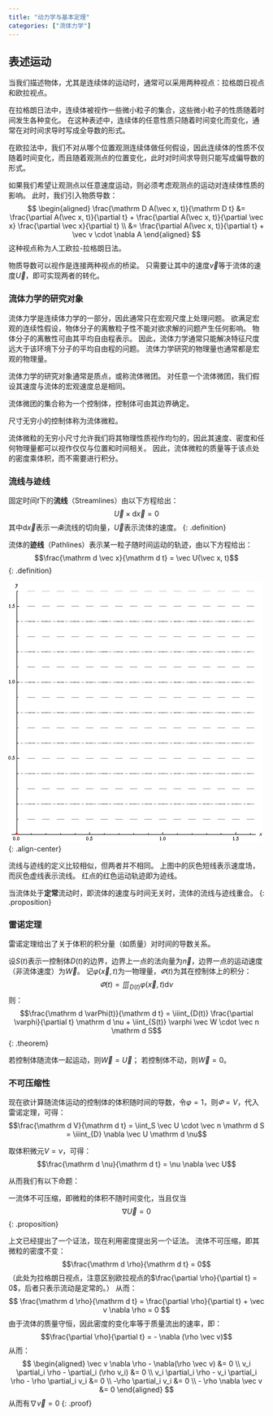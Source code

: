 ```yaml
---
title: "动力学与基本定理"
categories: ["流体力学"]
---
```


## 表述运动

当我们描述物体，尤其是连续体的运动时，通常可以采用两种视点：拉格朗日视点和欧拉视点。

在拉格朗日法中，连续体被视作一些微小粒子的集合，这些微小粒子的性质随着时间发生各种变化。
在这种表述中，连续体的任意性质只随着时间变化而变化，通常在对时间求导时写成全导数的形式。

在欧拉法中，我们不对从哪个位置观测连续体做任何假设，因此连续体的性质不仅随着时间变化，而且随着观测点的位置变化，此时对时间求导则只能写成偏导数的形式。

如果我们希望让观测点以任意速度运动，则必须考虑观测点的运动对连续体性质的影响。
此时，我们引入物质导数：
$$
\begin{aligned}
\frac{\mathrm D A(\vec x, t)}{\mathrm D t} 
&= \frac{\partial A(\vec x, t)}{\partial t} + \frac{\partial A(\vec x, t)}{\partial \vec x} \frac{\partial \vec x}{\partial t} \\
&= \frac{\partial A(\vec x, t)}{\partial t} + \vec v \cdot \nabla A
\end{aligned}
$$
这种视点称为人工欧拉-拉格朗日法。

物质导数可以视作是连接两种视点的桥梁。
只需要让其中的速度$\vec v$等于流体的速度$\vec U$，即可实现两者的转化。

### 流体力学的研究对象

流体力学是连续体力学的一部分，因此通常只在宏观尺度上处理问题。
欲满足宏观的连续性假设，物体分子的离散粒子性不能对欲求解的问题产生任何影响。
物体分子的离散性可由其平均自由程表示。
因此，流体力学通常只能解决特征尺度远大于该环境下分子的平均自由程的问题。
流体力学研究的物理量也通常都是宏观的物理量。

流体力学的研究对象通常是质点，或称流体微团。
对任意一个流体微团，我们假设其速度与流体的宏观速度总是相同。

流体微团的集合称为一个控制体，控制体可由其边界确定。

尺寸无穷小的控制体称为流体微粒。

流体微粒的无穷小尺寸允许我们将其物理性质视作均匀的，因此其速度、密度和任何物理量都可以视作仅仅与位置和时间相关。
因此，流体微粒的质量等于该点处的密度乘体积，而不需要进行积分。

### 流线与迹线

固定时间$t$下的**流线**（Streamlines）由以下方程给出：
$$\vec U \times \mathrm{d} \vec x = 0$$
其中$\mathrm{d} \vec x$表示*一条*流线的切向量，$\vec U$表示流体的速度。
{: .definition}

流体的**迹线**（Pathlines）表示某一粒子随时间运动的轨迹，由以下方程给出：
$$\frac{\mathrm d \vec x}{\mathrm d t} = \vec U(\vec x, t)$$
{: .definition}

![](/assets/fluiddyn/Streaklines_and_pathlines_animation.gif "From https://en.wikipedia.org/wiki/File:Streaklines_and_pathlines_animation.gif under the Creative Commons Attribution-Share Alike 3.0 Unported license.")
{: .align-center}

流线与迹线的定义比较相似，但两者并不相同。
上图中的灰色短线表示速度场，而灰色虚线表示流线。
红点的红色运动轨迹即为迹线。

当流体处于**定常**流动时，即流体的速度与时间无关时，流体的流线与迹线重合。
{: .proposition}

### 雷诺定理

雷诺定理给出了关于体积的积分量（如质量）对时间的导数关系。

设$S(t)$表示一控制体$D(t)$的边界，边界上一点的法向量为$\vec n$，边界一点的运动速度（非流体速度）为$\vec W$。
记$\varphi (\vec x, t)$为一物理量，$\varPhi(t)$为其在控制体上的积分：
$$\varPhi(t) = \iiint_{D(t)} \varphi(\vec x, t) \mathrm d \nu$$
则：
$$\frac{\mathrm d \varPhi(t)}{\mathrm d t} = \iiint_{D(t)} \frac{\partial \varphi}{\partial t} \mathrm d \nu + \iint_{S(t)} \varphi \vec W \cdot \vec n \mathrm d S$$
{: .theorem}

若控制体随流体一起运动，则$\vec W = \vec U$；
若控制体不动，则$\vec W = 0$。

### 不可压缩性

现在欲计算随流体运动的控制体的体积随时间的导数，令$\varphi = 1$，则$\varPhi = V$，代入雷诺定理，可得：
$$\frac{\mathrm d V}{\mathrm d t} = \iint_S \vec U \cdot \vec n \mathrm d S = \iiint_{D} \nabla \vec U \mathrm d \nu$$

取体积微元$V = \nu$，可得：
$$\frac{\mathrm d \nu}{\mathrm d t} = \nu \nabla \vec U$$

从而我们有以下命题：

一流体不可压缩，即微粒的体积不随时间变化，当且仅当
$$\nabla \vec U = 0$$
{: .proposition}

上文已经提出了一个证法，现在利用密度提出另一个证法。
流体不可压缩，即其微粒的密度不变：
$$\frac{\mathrm d \rho}{\mathrm d t} = 0$$
（此处为拉格朗日视点，注意区别欧拉视点的$\frac{\partial \rho}{\partial t} = 0$，后者只表示流动是定常的。）
从而：
$$
\frac{\mathrm d \rho}{\mathrm d t} 
= \frac{\partial \rho}{\partial t} + \vec v \nabla \rho 
= 0
$$
由于流体的质量守恒，因此密度的变化率等于质量流出的速率，即：
$$\frac{\partial \rho}{\partial t} = - \nabla (\rho \vec v)$$
从而：
$$
\begin{aligned}
\vec v \nabla \rho - \nabla(\rho \vec v) &= 0 \\
v_i \partial_i \rho - \partial_i (\rho v_i) &= 0 \\
v_i \partial_i \rho - v_i \partial_i \rho - \rho \partial_i v_i &= 0 \\ -\rho \partial_i v_i &= 0 \\ - \rho \nabla \vec v &= 0
\end{aligned}
$$
从而有$\nabla \vec v = 0$
{: .proof}
